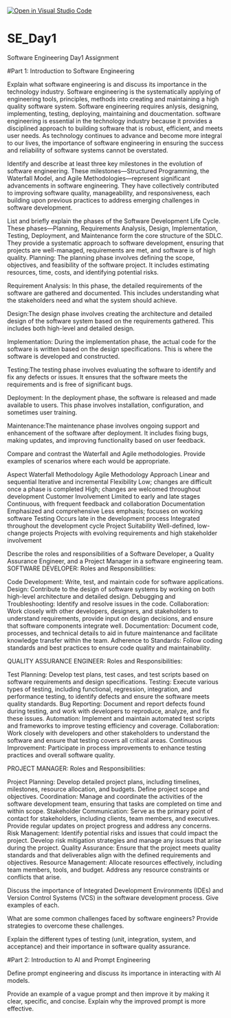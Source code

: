 [![Open in Visual Studio Code](https://classroom.github.com/assets/open-in-vscode-2e0aaae1b6195c2367325f4f02e2d04e9abb55f0b24a779b69b11b9e10269abc.svg)](https://classroom.github.com/online_ide?assignment_repo_id=15599986&assignment_repo_type=AssignmentRepo)
# SE_Day1
Software Engineering Day1 Assignment

#Part 1: Introduction to Software Engineering

Explain what software engineering is and discuss its importance in the technology industry.
Software engineering is the systematically applying of engineering tools, principles, methods into creating and maintaining a high quality software system. Software engineering requires anlysis, designing, implementing, testing, deploying, maintaining and doucmentation. software engineering is essential in the technology industry because it provides a disciplined approach to building software that is robust, efficient, and meets user needs. As technology continues to advance and become more integral to our lives, the importance of software engineering in ensuring the success and reliability of software systems cannot be overstated.

Identify and describe at least three key milestones in the evolution of software engineering.
These milestones—Structured Programming, the Waterfall Model, and Agile Methodologies—represent significant advancements in software engineering. They have collectively contributed to improving software quality, manageability, and responsiveness, each building upon previous practices to address emerging challenges in software development.


List and briefly explain the phases of the Software Development Life Cycle.
These phases—Planning, Requirements Analysis, Design, Implementation, Testing, Deployment, and Maintenance form the core structure of the SDLC. They provide a systematic approach to software development, ensuring that projects are well-managed, requirements are met, and software is of high quality.
Planning: The planning phase involves defining the scope, objectives, and feasibility of the software project. It includes estimating resources, time, costs, and identifying potential risks.

Requirement Analysis: In this phase, the detailed requirements of the software are gathered and documented. This includes understanding what the stakeholders need and what the system should achieve.

Design:The design phase involves creating the architecture and detailed design of the software system based on the requirements gathered. This includes both high-level and detailed design.

Implementation: During the implementation phase, the actual code for the software is written based on the design specifications. This is where the software is developed and constructed.

Testing:The testing phase involves evaluating the software to identify and fix any defects or issues. It ensures that the software meets the requirements and is free of significant bugs.

Deployment: In the deployment phase, the software is released and made available to users. This phase involves installation, configuration, and sometimes user training.

Maintenance:The maintenance phase involves ongoing support and enhancement of the software after deployment. It includes fixing bugs, making updates, and improving functionality based on user feedback.

Compare and contrast the Waterfall and Agile methodologies. Provide examples of scenarios where each would be appropriate.

Aspect	               Waterfall Methodology	                                               Agile Methodology
Approach	             Linear and sequential	                                               Iterative and incremental
Flexibility	Low;       changes are difficult once a phase is completed	High;                changes are welcomed throughout development
Customer Involvement	 Limited to early and late stages	                                     Continuous, with frequent feedback and collaboration
Documentation	         Emphasized and comprehensive	                                         Less emphasis; focuses on working software
Testing	               Occurs late in the development process	                               Integrated throughout the development cycle
Project Suitability	   Well-defined, low-change projects	                                   Projects with evolving requirements and high stakeholder involvement

Describe the roles and responsibilities of a Software Developer, a Quality Assurance Engineer, and a Project Manager in a software engineering team.
SOFTWARE DEVELOPER: Roles and Responsibilities:

Code Development: Write, test, and maintain code for software applications.
Design: Contribute to the design of software systems by working on both high-level architecture and detailed design.
Debugging and Troubleshooting: Identify and resolve issues in the code. 
Collaboration: Work closely with other developers, designers, and stakeholders to understand requirements, provide input on design decisions, and ensure that software components integrate well.
Documentation: Document code, processes, and technical details to aid in future maintenance and facilitate knowledge transfer within the team.
Adherence to Standards: Follow coding standards and best practices to ensure code quality and maintainability.

QUALITY ASSURANCE ENGINEER: Roles and Responsibilities:

Test Planning: Develop test plans, test cases, and test scripts based on software requirements and design specifications.
Testing: Execute various types of testing, including functional, regression, integration, and performance testing, to identify defects and ensure the software meets quality standards.
Bug Reporting: Document and report defects found during testing, and work with developers to reproduce, analyze, and fix these issues.
Automation: Implement and maintain automated test scripts and frameworks to improve testing efficiency and coverage.
Collaboration: Work closely with developers and other stakeholders to understand the software and ensure that testing covers all critical areas.
Continuous Improvement: Participate in process improvements to enhance testing practices and overall software quality.

PROJECT MANAGER: Roles and Responsibilities:

Project Planning: Develop detailed project plans, including timelines, milestones, resource allocation, and budgets. Define project scope and objectives.
Coordination: Manage and coordinate the activities of the software development team, ensuring that tasks are completed on time and within scope.
Stakeholder Communication: Serve as the primary point of contact for stakeholders, including clients, team members, and executives. Provide regular updates on project progress and address any concerns.
Risk Management: Identify potential risks and issues that could impact the project. Develop risk mitigation strategies and manage any issues that arise during the project.
Quality Assurance: Ensure that the project meets quality standards and that deliverables align with the defined requirements and objectives.
Resource Management: Allocate resources effectively, including team members, tools, and budget. Address any resource constraints or conflicts that arise.

Discuss the importance of Integrated Development Environments (IDEs) and Version Control Systems (VCS) in the software development process. Give examples of each.


What are some common challenges faced by software engineers? Provide strategies to overcome these challenges.


Explain the different types of testing (unit, integration, system, and acceptance) and their importance in software quality assurance.


#Part 2: Introduction to AI and Prompt Engineering


Define prompt engineering and discuss its importance in interacting with AI models.


Provide an example of a vague prompt and then improve it by making it clear, specific, and concise. Explain why the improved prompt is more effective.
